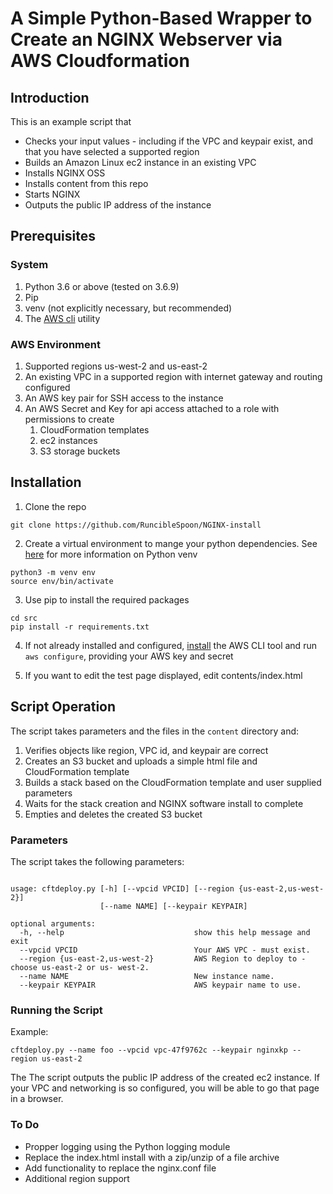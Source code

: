 # A Simple Python-Based Wrapper to Create an  NGINX Webserver via AWS Cloudformation 

## Introduction

This is an example script that 

* Checks your input values - including if the VPC and keypair exist, and that you have selected a supported region
* Builds an Amazon Linux ec2 instance in an existing VPC
* Installs NGINX OSS
* Installs content from this repo 
* Starts NGINX
* Outputs the public IP address of the instance

## Prerequisites 

### System

1. Python 3.6 or above (tested on 3.6.9)
2. Pip
3. venv (not explicitly necessary, but recommended)
4. The [AWS cli](https://docs.aws.amazon.com/cli/latest/userguide/install-cliv2-linux.html#cliv2-linux-install) utility 

### AWS Environment

1. Supported regions  us-west-2 and us-east-2
2. An existing VPC in a supported region with internet gateway and routing configured
3. An AWS key pair for SSH access to the instance
4. An AWS Secret and Key for api access attached to a role with permissions to create
    1. CloudFormation templates 
   2. ec2 instances
    3. S3 storage buckets 
    
## Installation 

1. Clone the repo

```shell
git clone https://github.com/RuncibleSpoon/NGINX-install 
```

2. Create a virtual environment to mange your python dependencies. See [here](https://packaging.python.org/guides/installing-using-pip-and-virtual-environments/) 
for more information on Python venv
```shell
python3 -m venv env
source env/bin/activate
```
3. Use pip to install the required packages
```shell
cd src
pip install -r requirements.txt
```

4. If not already installed and configured, [install](https://docs.aws.amazon.com/cli/latest/userguide/install-cliv2-linux.html#cliv2-linux-install)
the AWS CLI tool and run ```aws configure```, providing your AWS key and secret
   
5. If you want to edit the test page displayed, edit contents/index.html 

## Script Operation 

The script takes parameters and the files in the ```content``` directory and:

1. Verifies objects like region, VPC id, and keypair are correct  
2. Creates an S3 bucket and uploads a simple html file and CloudFormation template 
3. Builds a stack based on the CloudFormation template and user supplied parameters
4. Waits for the stack creation and NGINX software install to complete   
4. Empties and deletes the created S3 bucket




### Parameters

The script takes the following parameters:

```shell

usage: cftdeploy.py [-h] [--vpcid VPCID] [--region {us-east-2,us-west-2}]
                    [--name NAME] [--keypair KEYPAIR]

optional arguments:
  -h, --help                             show this help message and exit
  --vpcid VPCID                          Your AWS VPC - must exist.
  --region {us-east-2,us-west-2}         AWS Region to deploy to - choose us-east-2 or us- west-2.
  --name NAME                            New instance name.
  --keypair KEYPAIR                      AWS keypair name to use.

```
### Running the Script 

Example:

``` cftdeploy.py --name foo --vpcid vpc-47f9762c --keypair nginxkp --region us-east-2 ```

The The script outputs the public IP address of the created ec2 instance. If your VPC and networking is so configured, 
you will be able to go that page in a browser.



### To Do

* Propper logging using the Python logging module
* Replace the index.html install with a zip/unzip of a file archive
* Add functionality to replace the nginx.conf file 
* Additional region support
















